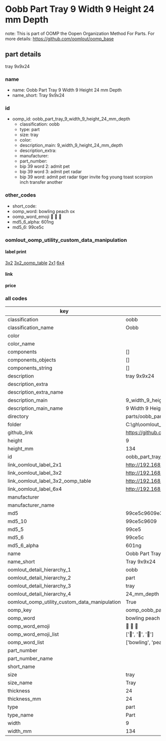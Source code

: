 # Oobb Part Tray 9 Width 9 Height 24 mm Depth  

note: This is part of OOMP the Oopen Organization Method For Parts. For more details: https://github.com/oomlout/oomp_base

##  part details
  



tray 9x9x24



### name
* name: Oobb Part Tray 9 Width 9 Height 24 mm Depth
* name_short: Tray 9x9x24 
### id
* oomp_id: oobb_part_tray_9_width_9_height_24_mm_depth
  * classification: oobb
  * type: part
  * size: tray
  * color: 
  * description_main: 9_width_9_height_24_mm_depth
  * description_extra: 
  * manufacturer: 
  * part_number: 
  * bip 39 word 2: admit pet
  * bip 39 word 3: admit pet radar
  * bip 39 word: admit pet radar tiger invite fog young toast scorpion inch transfer another

### other_codes
* short_code: 
* oomp_word: bowling peach ox
* oomp_word_emoji :bowling: :peach: :ox:
* md5_6_alpha: 601ng
* md5_6: 99ce5c






### oomlout_oomp_utility_custom_data_manipulation
#### label print
[3x2](http://192.168.1.245:1112/?label=oomp%20601ng)
[3x2_oomp_table](http://192.168.1.108:1112/?label=oomp%20601ng)
[2x1](http://192.168.1.242:1112/?label=oomp%20601ng)
[6x4](http://192.168.1.55:1112/?label=oomp%20601ng)    

#### link

                              

#### price







### all codes 
| key | value |  
| --- | --- |  
| classification | oobb |  
| classification_name | Oobb |  
| color |  |  
| color_name |  |  
| components | [] |  
| components_objects | [] |  
| components_string | [] |  
| description | tray 9x9x24 |  
| description_extra |  |  
| description_extra_name |  |  
| description_main | 9_width_9_height_24_mm_depth |  
| description_main_name | 9 Width 9 Height 24 mm Depth |  
| directory | parts/oobb_part_tray_9_width_9_height_24_mm_depth |  
| folder | C:\gh\oomlout_oobb_version_4_generated_parts\parts\oobb_part_tray_9_width_9_height_24_mm_depth |  
| github_link | https://github.com/oomlout/oomlout_oomp_part_src/tree/main/parts/oobb_part_tray_9_width_9_height_24_mm_depth |  
| height | 9 |  
| height_mm | 134 |  
| id | oobb_part_tray_9_width_9_height_24_mm_depth |  
| link_oomlout_label_2x1 | http://192.168.1.242:1112/?label=oomp%20601ng |  
| link_oomlout_label_3x2 | http://192.168.1.245:1112/?label=oomp%20601ng |  
| link_oomlout_label_3x2_oomp_table | http://192.168.1.108:1112/?label=oomp%20601ng |  
| link_oomlout_label_6x4 | http://192.168.1.55:1112/?label=oomp%20601ng |  
| manufacturer |  |  
| manufacturer_name |  |  
| md5 | 99ce5c9609e31fe9693b0e1f6168d81d |  
| md5_10 | 99ce5c9609 |  
| md5_5 | 99ce5 |  
| md5_6 | 99ce5c |  
| md5_6_alpha | 601ng |  
| name | Oobb Part Tray 9 Width 9 Height 24 mm Depth |  
| name_short | Tray 9x9x24  |  
| oomlout_detail_hierarchy_1 | oobb |  
| oomlout_detail_hierarchy_2 | part |  
| oomlout_detail_hierarchy_3 | tray |  
| oomlout_detail_hierarchy_4 | 24_mm_depth |  
| oomlout_oomp_utility_custom_data_manipulation | True |  
| oomp_key | oomp_oobb_part_tray_9_width_9_height_24_mm_depth |  
| oomp_word | bowling peach ox |  
| oomp_word_emoji | :bowling: :peach: :ox: |  
| oomp_word_emoji_list | [':bowling:', ':peach:', ':ox:'] |  
| oomp_word_list | ['bowling', 'peach', 'ox'] |  
| part_number |  |  
| part_number_name |  |  
| short_name |  |  
| size | tray |  
| size_name | Tray |  
| thickness | 24 |  
| thickness_mm | 24 |  
| type | part |  
| type_name | Part |  
| width | 9 |  
| width_mm | 134 |  
